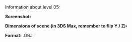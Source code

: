 Information about level 05: 

**Screenshot:**


**Dimensions of scene (in 3DS Max, remember to flip Y / Z):**


**Format:**
.OBJ